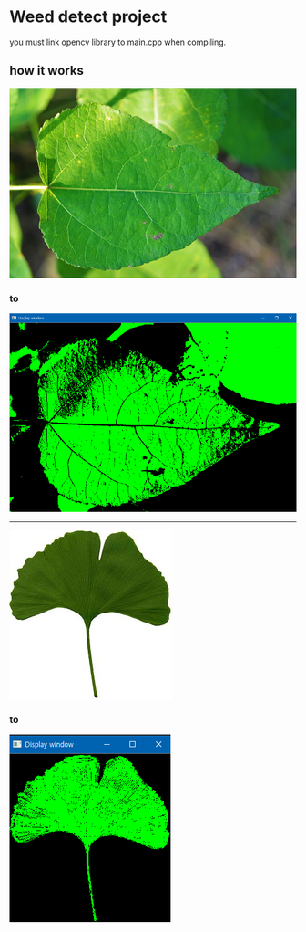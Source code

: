 # Weed detect project
you must link opencv library to main.cpp when compiling.

## how it works
![Alt text](/leaf_image/leaf3.jpg)
### to
![Alt text](/leaf_image/result1.png)
***
![Alt text](/leaf_image/leaf7.jpg)
### to
![Alt text](/leaf_image/result2.png)
